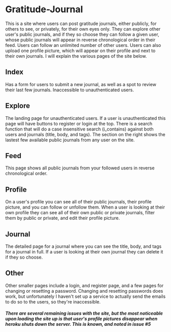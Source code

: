 # Gratitude-Journal

This is a site where users can post gratitude journals, either publicly, for others to see, or privately, for their own eyes only.  They can explore other user's public journals, and if they so choose they can follow a given user, whose public journals will appear in reverse chronological order in their feed.  Users can follow an unlimited number of other users.  Users can also upload one profile picture, which will appear on their profile and next to their own journals.  I will explain the various pages of the site below.

## Index

Has a form for users to submit a new journal, as well as a spot to review their last few journals.  Inaccessible to unauthenticated users.  
## Explore

The landing page for unauthenticated users.  If a user is unauthenticated this page will have buttons to register or login at the top.  There is a search function that will do a case insensitive search (i_contains) against both users and journals (title, body, and tags).  The section on the right shows the lastest few available public journals from any user on the site.

## Feed

This page shows all public journals from your followed users in reverse chronological order.

## Profile

On a user's profile you can see all of their public journals, their profile picture, and you can follow or unfollow them.  When a user is looking at their own profile they can see all of their own public or private journals, filter them by public or private, and edit their profile picture.

## Journal

The detailed page for a journal where you can see the title, body, and tags for a journal in full.  If a user is looking at their own journal they can delete it if they so choose.

## Other

Other smaller pages include a login, and register page, and a few pages for changing or resetting a password.  Changing and resetting passwords does work, but unfortunately I haven't set up a service to actually send the emails to do so to the users, so they're inaccessible.

##### There are several remaining issues with the site, but the most noticeable upon loading the site up is that user's profile pictures disappear when heroku shuts down the server.  This is known, and noted in issue #5
